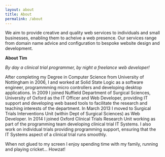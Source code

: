 ```yaml
---
layout: about
title: About
permalink: /about
---
```

We aim to provide creative and quality web services to individuals and small businesses, enabling them to acheive a web presence. Our services range from domain name advice and configuration to bespoke website design and development.


**About Tim**

_By day a clinical trial programmer, by night a freelance web developer!_

After completing my Degree in Computer Science from University of Nottingham in 2006, I and worked at Solid State Logic as a software engineer, programmming micro controllers and developing desktop applications. In 2009 I joined Nuffield Department of Surgical Sciences, University of Oxford as the IT Officer and Web Developer, providing IT support and developing web based tools to facilitate the research and teaching interests of the department. In March 2013 I moved to Surgical Trials Interventions Unit (within Dept of Surgical Sciences) as Web Developer. In 2014 I joined Oxford Clinical Trials Research Unit working as part of the programming team developing clinical trial IT Systems. I also work on individual trials providing programming support, ensuring that the IT Systems aspect of a clinical trial runs smoothly. 

When not glued to my screen I enjoy spending time with my family, running and playing cricket... Howzat!